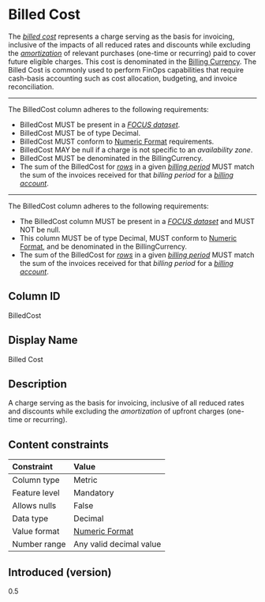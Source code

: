 # Billed Cost

The [*billed cost*](#glossary:billed-cost) represents a charge serving as the basis for invoicing, inclusive of the impacts of all reduced rates and discounts while excluding the [*amortization*](#glossary:amortization) of relevant purchases (one-time or recurring) paid to cover future eligible charges. This cost is denominated in the [Billing Currency](#billingcurrency). The Billed Cost is commonly used to perform FinOps capabilities that require cash-basis accounting such as cost allocation, budgeting, and invoice reconciliation.

---
The BilledCost column adheres to the following requirements:

* BilledCost MUST be present in a [*FOCUS dataset*](#glossary:FOCUS-dataset).
* BilledCost MUST be of type Decimal.
* BilledCost MUST conform to [Numeric Format](#numericformat) requirements.
* BilledCost MAY be null if a charge is not specific to an *availability zone*.
* BilledCost MUST be denominated in the BillingCurrency.
* The sum of the BilledCost for [*rows*](#glossary:row) in a given [*billing period*](#glossary:billing-period) MUST match the sum of the invoices received for that *billing period* for a [*billing account*](#glossary:billing-account).

---
The BilledCost column adheres to the following requirements:

* The BilledCost column MUST be present in a [*FOCUS dataset*](#glossary:FOCUS-dataset) and MUST NOT be null.
* This column MUST be of type Decimal, MUST conform to [Numeric Format](#numericformat), and be denominated in the BillingCurrency.
* The sum of the BilledCost for [*rows*](#glossary:row) in a given [*billing period*](#glossary:billing-period) MUST match the sum of the invoices received for that *billing period* for a [*billing account*](#glossary:billing-account).

## Column ID

BilledCost

## Display Name

Billed Cost

## Description

A charge serving as the basis for invoicing, inclusive of all reduced rates and discounts while excluding the *amortization* of upfront charges (one-time or recurring).

## Content constraints

|    Constraint   |      Value              |
|:----------------|:------------------------|
| Column type     | Metric                  |
| Feature level   | Mandatory               |
| Allows nulls    | False                   |
| Data type       | Decimal                 |
| Value format    | [Numeric Format](#numericformat) |
| Number range    | Any valid decimal value |

## Introduced (version)

0.5

